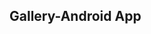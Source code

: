 Gallery-Android App
------------------------------------------------------------------------------------------------------------

